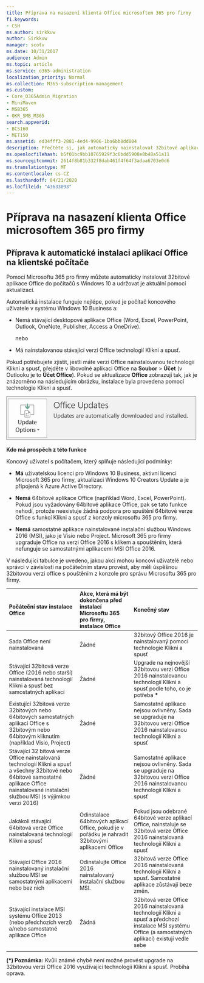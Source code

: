 ```yaml
---
title: Příprava na nasazení klienta Office microsoftem 365 pro firmy
f1.keywords:
- CSH
ms.author: sirkkuw
author: Sirkkuw
manager: scotv
ms.date: 10/31/2017
audience: Admin
ms.topic: article
ms.service: o365-administration
localization_priority: Normal
ms.collection: M365-subscription-management
ms.custom:
- Core_O365Admin_Migration
- MiniMaven
- MSB365
- OKR_SMB_M365
search.appverid:
- BCS160
- MET150
ms.assetid: ed34fff3-2881-4ed4-9906-1ba6bb8dd804
description: Přečtěte si, jak automaticky nainstalovat 32bitové aplikace Office do počítačů s Windows 10 a jak je aktualizovat.
ms.openlocfilehash: b5f01bc9bb10765929f3c6bdd5908e8b48a51a11
ms.sourcegitcommit: 2614f8b81b332f8dab461f4f64f3adaa6703e0d6
ms.translationtype: MT
ms.contentlocale: cs-CZ
ms.lasthandoff: 04/21/2020
ms.locfileid: "43633093"
---
```

# <a name="prepare-for-office-client-deployment-by-microsoft-365-for-business"></a>Příprava na nasazení klienta Office microsoftem 365 pro firmy

## <a name="prepare-to-automatically-install-office-apps-to-client-computers"></a>Příprava k automatické instalaci aplikací Office na klientské počítače

Pomocí Microsoftu 365 pro firmy můžete automaticky instalovat 32bitové aplikace Office do počítačů s Windows 10 a udržovat je aktuální pomocí aktualizací.
  
Automatická instalace funguje nejlépe, pokud je počítač koncového uživatele v systému Windows 10 Business a:
  
- Nemá stávající desktopové aplikace Office (Word, Excel, PowerPoint, Outlook, OneNote, Publisher, Access a OneDrive).
    
    nebo
    
- Má nainstalovanou stávající verzi Office technologií Klikni a spusť.
    
Pokud potřebujete zjistit, jestli máte verzi Office nainstalovanou technologií Klikni a spusť, přejděte v libovolné aplikaci Office na **Soubor** \> **Účet** (v Outlooku je to **Účet Office**). Pokud se aktualizace **Office** zobrazují tak, jak je znázorněno na následujícím obrázku, instalace byla provedena pomocí technologie Klikni a spusť. 
  
![Screenshot of Office updates in Office app Account](../media/e3439380-fa43-4ed6-ae5d-64851c297df5.png)
  
 **Kdo má prospěch z této funkce**
  
Koncový uživatel s počítačem, který splňuje následující podmínky:
  
- **Má** uživatelskou licenci pro Windows 10 Business, aktivní licenci Microsoft 365 pro firmy, aktualizaci Windows 10 Creators Update a je připojená k Azure Active Directory. 
    
- **Nemá** 64bitové aplikace Office (například Word, Excel, PowerPoint). Pokud jsou vyžadovány 64bitové aplikace Office, pak se tato funkce nehodí, protože neexistuje žádná podpora pro spuštění 64bitové verze Office s funkcí Klikni a spusť z konzoly microsoftu 365 pro firmy. 
    
- **Nemá** samostatné aplikace nainstalované instalační službou Windows 2016 (MSI), jako je Visio nebo Project. Microsoft 365 pro firmy upgraduje Office na verzi Office 2016 s klikem a spouštěním, která nefunguje se samostatnými aplikacemi MSI Office 2016. 
    
V následující tabulce je uvedeno, jakou akci mohou koncoví uživatelé nebo správci v závislosti na počátečním stavu provést, aby měli úspěšnou 32bitovou verzi office s pouštěním z konzole pro správu Microsoftu 365 pro firmy.
  
|**Počáteční stav instalace Office**|**Akce, která má být dokončena před instalací Microsoftu 365 pro firmy, instalace Office**|**Konečný stav**|
|:-----|:-----|:-----|
|Sada Office není nainstalovaná  <br/> |Žádné  <br/> |32bitový Office 2016 je nainstalovaný pomocí technologie Klikni a spusť  <br/> |
|Stávající 32bitová verze Office (2016 nebo starší) nainstalovaná technologií Klikni a spusť bez samostatných aplikací  <br/> |Žádné  <br/> |Upgrade na nejnovější 32bitovou verzi Office 2016 nainstalovanou technologií Klikni a spusť podle toho, co je potřeba **\*** <br/> |
|Existující 32bitová verze 32bitových nebo 64bitových samostatných aplikací Office s 32bitovým nebo 64bitovým kliknutím (například Visio, Project)  <br/> |Žádné  <br/> |Samostatné aplikace nejsou ovlivněny. Sada se upgraduje na 32bitovou verzi Office 2016 nainstalovanou technologií Klikni a spusť  <br/> |
|Stávající 32 bitová verze Office nainstalovaná technologií Klikni a spusť a všechny 32bitové nebo 64bitové samostatné aplikace Office nainstalované instalační službou MSI (s výjimkou verzí 2016)  <br/> |Žádné  <br/> |Samostatné aplikace nejsou ovlivněny. Sada se upgraduje na 32bitovou verzi Office 2016 nainstalovanou technologií Klikni a spusť  <br/> ||||
|Jakákoli stávající 64bitová verze Office nainstalovaná technologií Klikni a spusť  <br/> |Odinstalace 64bitových aplikací Office, pokud je v pořádku je nahradit 32bitovými aplikacemi Office  <br/> |Pokud jsou odebrané 64bitové verze aplikací Office, nainstaluje se 32bitová verze Office 2016 nainstalovaná technologií Klikni a spusť  <br/> |
|Stávající Office 2016 nainstalovaný instalační službou MSI se samostatnými aplikacemi nebo bez nich  <br/> |Odinstalujte Office 2016 nainstalovaný instalační službou MSI.  <br/> |32bitová verze Office 2016 nainstalovaná technologií Klikni a spusť. Samostatné aplikace zůstávají beze změn.  <br/> |
|Stávající instalace MSI systému Office 2013 (nebo předchozích verzí) a/nebo samostatné aplikace Office  <br/> |Žádná  <br/> |32bitová verze Office 2016 nainstalovaná technologií Klikni a spusť a předchozí instalace MSI systému Office (a samostatných aplikací) existují vedle sebe  <br/> |
||||
   
 **(\*) Poznámka:** Kvůli známé chybě není možné provést upgrade na 32bitovou verzi Office 2016 využívající technologii Klikni a spusť. Probíhá oprava. 
  
